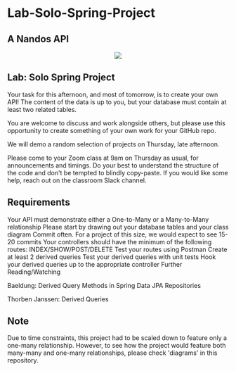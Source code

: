 # Lab-Solo-Spring-Project
A Nandos API
----

<p align="center">
  <img src="https://i2-prod.essexlive.news/incoming/article3441391.ece/ALTERNATES/s615b/2_Nandos.jpg" />
</p>


Lab: Solo Spring Project
----

Your task for this afternoon, and most of tomorrow, is to create your own API! The content of the data is up to you, but your database must contain at least two related tables.

You are welcome to discuss and work alongside others, but please use this opportunity to create something of your own work for your GitHub repo.

We will demo a random selection of projects on Thursday, late afternoon.

Please come to your Zoom class at 9am on Thursday as usual, for announcements and timings.
Do your best to understand the structure of the code and don't be tempted to blindly copy-paste. If you would like some help, reach out on the classroom Slack channel.

Requirements
------
Your API must demonstrate either a One-to-Many or a Many-to-Many relationship
Please start by drawing out your database tables and your class diagram
Commit often. For a project of this size, we would expect to see 15-20 commits
Your controllers should have the minimum of the following routes: INDEX/SHOW/POST/DELETE
Test your routes using Postman
Create at least 2 derived queries
Test your derived queries with unit tests
Hook your derived queries up to the appropriate controller
Further Reading/Watching

Baeldung: Derived Query Methods in Spring Data JPA Repositories

Thorben Janssen: Derived Queries


Note
--- 
Due to time constraints, this project had to be scaled down to feature only a one-many relationship. However, to see how the project would feature both  many-many and one-many relationships, please check 'diagrams' in this repository. 

